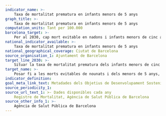 ```yaml
---
indicator_name: >-
    Taxa de mortalitat prematura en infants menors de 5 anys
graph_title: >-
    Taxa de mortalitat prematura en infants menors de 5 anys
computation_units: Tant per 100.000
barcelona_target: >-
    Per al 2030, cap mort evitable en nadons i infants menors de cinc anys
national_indicator_available: >-
    Taxa de mortalitat prematura en infants menors de 5 anys
national_geographical_coverage: Ciutat de Barcelona
source_organisation_1: Ajuntament de Barcelona
target_line_2030: >-
    Situar la taxa de mortalitat prematura dels infants menors de cinc anys per sota de 35/100.000
target_name: >-
    Posar fi a les morts evitables de nounats i dels menors de 5 anys, aconseguint que tots els països intentin reduir la mortalitat neonatal almenys fins a 12 per cada 1.000 nascuts vius, i la mortalitat dels menors de 5 anys almenys fins a 25 per cada 1.000 nascuts vius
indicator_definition:
goal_meta_link_text: Metadades dels Objetius de Desenvolupament Sostenible de les Nacions Unides (pdf 894kB)
source_periodicity_1: 
source_url_text_1: >- Dades disponibles cada any
    Registre de Mortalitat, Agència de Salut Pública de Barcelona 
source_other_info_1: >-
    Agència de Salut Pública de Barcelona
---
```

